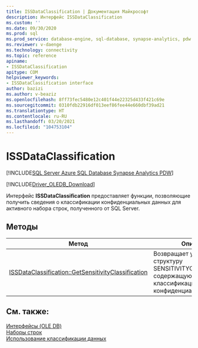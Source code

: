 ```yaml
---
title: ISSDataClassification | Документация Майкрософт
description: Интерфейс ISSDataClassification
ms.custom: ''
ms.date: 09/30/2020
ms.prod: sql
ms.prod_service: database-engine, sql-database, synapse-analytics, pdw
ms.reviewer: v-daenge
ms.technology: connectivity
ms.topic: reference
apiname:
- ISSDataClassification
apitype: COM
helpviewer_keywords:
- ISSDataClassification interface
author: bazizi
ms.author: v-beaziz
ms.openlocfilehash: 8ff73fec5480e12c401f44e22325d433f421c69e
ms.sourcegitcommit: 0310fdb22916df013eef86fee44e660dbf39ad21
ms.translationtype: HT
ms.contentlocale: ru-RU
ms.lasthandoff: 03/20/2021
ms.locfileid: "104753104"
---
```

# <a name="issdataclassification"></a>ISSDataClassification
[!INCLUDE[SQL Server Azure SQL Database Synapse Analytics PDW](../../../includes/applies-to-version/sql-asdb-asa.md)]

[!INCLUDE[Driver_OLEDB_Download](../../../includes/driver_oledb_download.md)]

  Интерфейс **ISSDataClassification** предоставляет функции, позволяющие получить сведения о классификации конфиденциальных данных для активного набора строк, полученного от SQL Server.
  

## <a name="methods"></a>Методы

|Метод|Описание|  
|------------|-----------------|  
|[ISSDataClassification::GetSensitivityClassification](../../oledb/ole-db-interfaces/issdataclassification-getsensitivityclassification-ole-db.md)|Возвращает указатель на структуру SENSITIVITYCLASSIFICATION, содержащую сведения о классификации конфиденциальных данных.|  

## <a name="see-also"></a>См. также:  
 [Интерфейсы (OLE DB)](../../oledb/ole-db-interfaces/oledb-driver-for-sql-server-ole-db-interfaces.md)   
 [Наборы строк](../ole-db-rowsets/rowsets.md)   
 [Использование классификации данных](../features/using-data-classification.md)
